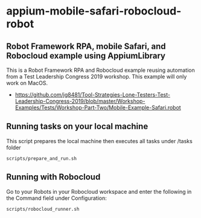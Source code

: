 # appium-mobile-safari-robocloud-robot

## Robot Framework RPA, mobile Safari, and Robocloud example using AppiumLibrary

This is a Robot Framework RPA and Robocloud example reusing automation from a Test Leadership Congress 2019  workshop. This example will only work on MacOS.
- https://github.com/jg8481/Tool-Strategies-Lone-Testers-Test-Leadership-Congress-2019/blob/master/Workshop-Examples/Tests/Workshop-Part-Two/Mobile-Example-Safari.robot

## Running tasks on your local machine
This script prepares the local machine then executes all tasks under /tasks folder

    scripts/prepare_and_run.sh

## Running with Robocloud
Go to your Robots in your Robocloud workspace and enter the following in the Command field under Configuration:

    scripts/robocloud_runner.sh
